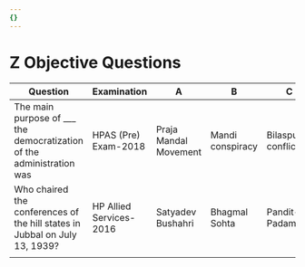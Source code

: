 ```yaml
---
{}
---
```

   
# Z Objective Questions   
| Question                                                                   | Examination             | A                     | B                | C                 | D                | Answer                |     |     |     |     |     |     |   
| -------------------------------------------------------------------------- | ----------------------- | --------------------- | ---------------- | ----------------- | ---------------- | --------------------- | --- | --- | --- | --- | --- | --- |   
| The main purpose of ___ the democratization of the administration was      | HPAS (Pre) Exam-2018    | Praja Mandal Movement | Mandi conspiracy | Bilaspur conflict | Chamba movement  | Praja Mandal Movement |     |     |     |     |     |     |   
| Who chaired the conferences of the hill states in Jubbal on July 13, 1939? | HP Allied Services-2016 | Satyadev Bushahri     | Bhagmal Sohta    | Pandit-Padamdev   | Shivanand Ramaul | Bhagmal Sohta         |     |     |     |     |     |     |   
|                                                                            |                         |                       |                  |                   |                  |                       |     |     |     |     |     |     |